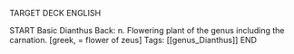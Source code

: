 TARGET DECK
ENGLISH

START
Basic
Dianthus
Back: n. Flowering plant of the genus including the carnation. [greek, = flower of zeus]
Tags: [[genus_Dianthus]]
END
